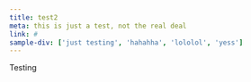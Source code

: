 ```yaml
---
title: test2
meta: this is just a test, not the real deal
link: #
sample-div: ['just testing', 'hahahha', 'lololol', 'yess']
---
```



Testing